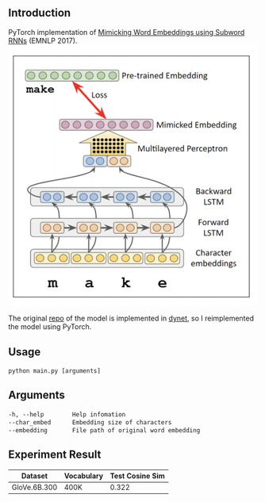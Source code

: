 ## Introduction
PyTorch implementation of [Mimicking Word Embeddings using Subword RNNs](https://arxiv.org/abs/1707.06961) (EMNLP 2017).
![model schematics](model.png)

The original [repo](https://github.com/yuvalpinter/Mimick/tree/master/mimick) of the model is implemented in [dynet](http://dynet.io/), so I reimplemented the model using PyTorch.

## Usage
```
python main.py [arguments]
```

## Arguments
````
-h, --help        Help infomation
--char_embed      Embedding size of characters
--embedding       File path of original word embedding
````

## Experiment Result
| Dataset | Vocabulary | Test Cosine Sim |
|---------------------|------------|-------------|
| GloVe.6B.300 | 400K | 0.322 |